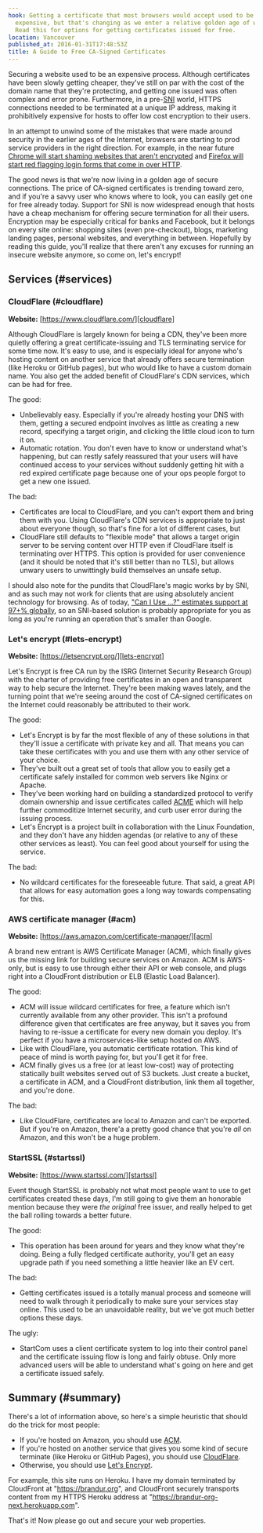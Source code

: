 ```yaml
---
hook: Getting a certificate that most browsers would accept used to be difficult and
  expensive, but that's changing as we enter a relative golden age of web encryption.
  Read this for options for getting certificates issued for free.
location: Vancouver
published_at: 2016-01-31T17:48:53Z
title: A Guide to Free CA-Signed Certificates
---
```


Securing a website used to be an expensive process. Although certificates have
been slowly getting cheaper, they've still on par with the cost of the domain
name that they're protecting, and getting one issued was often complex and
error prone. Furthermore, in a pre-[SNI][sni] world, HTTPS connections needed
to be terminated at a unique IP address, making it prohibitively expensive for
hosts to offer low cost encryption to their users.

In an attempt to unwind some of the mistakes that were made around security in
the earlier ages of the Internet, browsers are starting to prod service providers
in the right direction. For example, in the near future [Chrome will start
shaming websites that aren't encrypted][chrome-shame] and [Firefox will start
red flagging login forms that come in over HTTP][firefox-shame].

The good news is that we're now living in a golden age of secure connections.
The price of CA-signed certificates is trending toward zero, and if you're a
savvy user who knows where to look, you can easily get one for free already
today. Support for SNI is now widespread enough that hosts have a cheap
mechanism for offering secure termination for all their users. Encryption may
be especially critical for banks and Facebook, but it belongs on every site
online: shopping sites (even pre-checkout), blogs, marketing landing pages,
personal websites, and everything in between. Hopefully by reading this guide,
you'll realize that there aren't any excuses for running an insecure website
anymore, so come on, let's encrypt!

## Services (#services)

### CloudFlare (#cloudflare)

**Website:** [https://www.cloudflare.com/][cloudflare]

Although CloudFlare is largely known for being a CDN, they've been more quietly
offering a great certificate-issuing and TLS terminating service for some time
now. It's easy to use, and is especially ideal for anyone who's hosting content
on another service that already offers secure termination (like Heroku or
GitHub pages), but who would like to have a custom domain name. You also get
the added benefit of CloudFlare's CDN services, which can be had for free.

The good:

* Unbelievably easy. Especially if you're already hosting your DNS with them,
  getting a secured endpoint involves as little as creating a new record,
  specifying a target origin, and clicking the little cloud icon to turn it on.
* Automatic rotation. You don't even have to know or understand what's
  happening, but can restly safely reassured that your users will have
  continued access to your services without suddenly getting hit with a red
  expired certificate page because one of your ops people forgot to get a new
  one issued.

The bad:

* Certificates are local to CloudFlare, and you can't export them and bring
  them with you. Using CloudFlare's CDN services is appropriate to just about
  everyone though, so that's fine for a lot of different cases, but 
* CloudFlare still defaults to "flexible mode" that allows a target origin
  server to be serving content over HTTP even if CloudFlare itself is
  terminating over HTTPS. This option is provided for user convenience (and it
  should be noted that it's still better than no TLS), but allows unwary users
  to unwittingly build themselves an unsafe setup.

I should also note for the pundits that CloudFlare's magic works by by SNI, and
as such may not work for clients that are using absolutely ancient technology
for browsing. As of today, ["Can I Use ...?" estimates support at 97+%
globally][caniuse], so an SNI-based solution is probably appropriate for you as
long as you're running an operation that's smaller than Google.

### Let's encrypt (#lets-encrypt)

**Website:** [https://letsencrypt.org/][lets-encrypt]

Let's Encrypt is free CA run by the ISRG (Internet Security Research Group)
with the charter of providing free certificates in an open and transparent way
to help secure the Internet. They're been making waves lately, and the turning
point that we're seeing around the cost of CA-signed certificates on the
Internet could reasonably be attributed to their work.

The good:

* Let's Encrypt is by far the most flexible of any of these solutions in that
  they'll issue a certificate with private key and all. That means you can take
  these certificates with you and use them with any other service of your
  choice.
* They've built out a great set of tools that allow you to easily get a
  certificate safely installed for common web servers like Nginx or Apache.
* They've been working hard on building a standardized protocol to verify
  domain ownership and issue certificates called [ACME][acme] which will help
  further commoditize Internet security, and curb user error during the issuing
  process.
* Let's Encrypt is a project built in collaboration with the Linux Foundation,
  and they don't have any hidden agendas (or relative to any of these other
  services as least). You can feel good about yourself for using the service.

The bad:

* No wildcard certificates for the foreseeable future. That said, a great API
  that allows for easy automation goes a long way towards compensating for
  this.

### AWS certificate manager (#acm)

**Website:** [https://aws.amazon.com/certificate-manager/][acm]

A brand new entrant is AWS Certificate Manager (ACM), which finally gives us
the missing link for building secure services on Amazon. ACM is AWS-only, but
is easy to use through either their API or web console, and plugs right into a
CloudFront distribution or ELB (Elastic Load Balancer).

The good:

* ACM will issue wildcard certificates for free, a feature which isn't
  currently available from any other provider. This isn't a profound difference
  given that certificates are free anyway, but it saves you from having to
  re-issue a certificate for every new domain you deploy. It's perfect if you
  have a microservices-like setup hosted on AWS.
* Like with CloudFlare, you automatic certificate rotation. This kind of peace
  of mind is worth paying for, but you'll get it for free.
* ACM finally gives us a free (or at least low-cost) way of protecting
  statically built websites served out of S3 buckets. Just create a bucket, a
  certificate in ACM, and a CloudFront distribution, link them all together,
  and you're done.

The bad:

* Like CloudFlare, certificates are local to Amazon and can't be exported. But
  if you're on Amazon, there'a a pretty good chance that you're _all_ on
  Amazon, and this won't be a huge problem.

### StartSSL (#startssl)

**Website:** [https://www.startssl.com/][startssl]

Event though StartSSL is probably not what most people want to use to get
certificates created these days, I'm still going to give them an honorable
mention because they were _the original_ free issuer, and really helped to get
the ball rolling towards a better future.

The good:

* This operation has been around for years and they know what they're doing.
  Being a fully fledged certificate authority, you'll get an easy upgrade path
  if you need something a little heavier like an EV cert.

The bad:

* Getting certificates issued is a totally manual process and someone will need
  to walk through it periodically to make sure your services stay online. This
  used to be an unavoidable reality, but we've got much better options these
  days.

The ugly:

* StartCom uses a client certificate system to log into their control panel and
  the certificate issuing flow is long and fairly obtuse. Only more advanced
  users will be able to understand what's going on here and get a certificate
  issued safely.

## Summary (#summary)

There's a lot of information above, so here's a simple heuristic that should do
the trick for most people:

* If you're hosted on Amazon, you should use [ACM][acm].
* If you're hosted on another service that gives you some kind of secure
  terminate (like Heroku or GitHub Pages), you should use
  [CloudFlare][cloudflare].
* Otherwise, you should use [Let's Encrypt][lets-encrypt].

For example, this site runs on Heroku. I have my domain terminated by
CloudFront at "https://brandur.org", and CloudFront securely transports content
from my HTTPS Heroku address at "https://brandur-org-next.herokuapp.com".

That's it! Now please go out and secure your web properties.

[acm]: https://aws.amazon.com/certificate-manager/
[acme]: https://github.com/ietf-wg-acme/acme/blob/master/draft-ietf-acme-acme.md
[caniuse]: http://caniuse.com/#feat=sni
[chrome-shame]: https://motherboard.vice.com/read/google-will-soon-shame-all-websites-that-are-unencrypted-chrome-https
[cloudflare]: https://www.cloudflare.com/
[firefox-shame]: https://hacks.mozilla.org/2016/01/login-forms-over-https-please/
[lets-encrypt]: (https://letsencrypt.org/)
[sni]: https://en.wikipedia.org/wiki/Server_Name_Indication
[startssl]: https://www.startssl.com/
